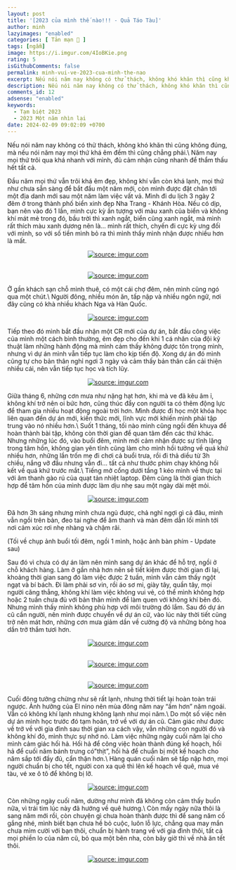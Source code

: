 ```yaml
---
layout: post
title: '[2023 của mình thế nào!!! - Quả Táo Tàu]'
author: minh
lazyimages: "enabled"
categories: [ Tản mạn 📓 ]
tags: [ngẫm]
image: https://i.imgur.com/4IoBKie.png
rating: 5
isGithubComments: false
permalink: minh-vui-ve-2023-cua-minh-the-nao
excerpt: Nếu nói năm nay không có thử thách, không khó khăn thì cũng không đúng, mà nếu nói năm nay mọi thứ khá êm đềm thì cũng chẳng phải.
description: Nếu nói năm nay không có thử thách, không khó khăn thì cũng không đúng, mà nếu nói năm nay mọi thứ khá êm đềm thì cũng chẳng phải.
comments_id: 12
adsense: "enabled"
keywords:
  - Tạm biệt 2023
  - 2023 Một năm nhìn lại
date: 2024-02-09 09:02:09 +0700
---
```


Nếu nói năm nay không có thử thách, không khó khăn thì cũng không đúng, mà nếu nói năm nay mọi thứ khá êm đềm thì cũng chẳng phải.\\
Năm nay mọi thứ trôi qua khá nhanh với mình, đủ cảm nhận cũng nhanh để thẩm thấu hết tất cả.

Đầu năm mọi thứ vẫn trôi khá êm đẹp, không khí vẫn còn khá lạnh,
mọi thứ như chưa sẵn sàng để bắt đầu một năm mới, còn mình được đặt
chân tới một địa danh mới sau một năm làm việc vất vả. Mình đi du lịch 3 ngày 2 đêm
ở trong thành phố biển xinh đẹp Nha Trang - Khánh Hòa. Nếu có dịp, bạn nên vào đó 1 lần,
mình cực kỳ ấn tượng với màu xanh của biển và không khí mát mẻ trong đó,
bầu trời thì xanh ngắt, biển cũng xanh ngắt, mà mình rất thích màu xanh
dương nên là… mình rất thích,
chyến đi cực kỳ ưng đối với mình,
so với số tiền mình bỏ ra thì mình thấy mình nhận được nhiều hơn là mất.

<div class="content" style="text-align:center; ">
<a href="https://imgur.com/eg4l912"><img src="https://i.imgur.com/eg4l912.png" title="source: imgur.com" /></a><p></p><br><a href="https://imgur.com/PJO2j11"><img src="https://i.imgur.com/PJO2j11.jpg" title="source: imgur.com" /></a></div>

Ở gần khách sạn chỗ mình thuê, có một cái chợ đêm, nên mình cũng ngó qua một chút.\\
Người đông, nhiều món ăn, tấp nập
và nhiều ngôn ngữ, nơi đây cũng có khà nhiều khách Nga và Hàn Quốc.

<div class="content" style="text-align:center; ">
<a href="https://imgur.com/o010Q0a"><img src="https://i.imgur.com/o010Q0a.jpg" title="source: imgur.com" /></a></div>

Tiếp theo đó mình bắt đầu nhận một CR mới của dự án, bắt đầu công việc của mình một cách bình thường,
êm đẹp cho đến khi 1 cá nhân của đội kỹ thuật làm những hành động mà mình cảm thấy không
được tôn trọng mình, nhưng vì dự án mình vẫn tiếp tục làm cho kịp tiến độ. Xong dự án đó
mình cũng tự cho bản thân nghỉ ngơi 3
ngày và cảm thấy bản thân cần cải thiện nhiều cái, nên vẫn tiếp tục học và tích lũy.

<div class="content" style="text-align:center; ">
<a href="https://imgur.com/y1C4g5O"><img src="https://i.imgur.com/y1C4g5O.png" title="source: imgur.com" /></a></div>

Giữa tháng 6, những cơn mưa như nặng hạt hơn, khi mà ve đã kêu âm ỉ, không khí trở nên oi bức hơn,
cũng thúc đẩy con người ta có thêm động lực để tham gia nhiều hoạt động ngoài trời hơn. Mình được đi học một
khóa học liên quan đến dự án mới, kiến thức mới, lĩnh vực mới khiến mình phải tập trung vào nó nhiều hơn.\\
Suốt 1 tháng, tối nào mình cũng ngồi đến khuya để hoàn thành bài tập, không còn thời gian để quan tâm đến
các thứ khác. Nhưng những lúc đó, vào buổi đêm, mình mới cảm nhận được sự tĩnh lặng trong tâm hồn,
không gian yên tĩnh cũng làm cho mình hồi tưởng về quá khứ nhiều hơn, những lần trốn mẹ đi chơi cả buổi trưa,
rồi đi thả diều từ 3h chiều, nắng vỡ đầu nhưng vẫn đi… tất cả như thước phim chạy không hồi kết về quá khứ trước mắt.\\
Tiếng mở cổng dưới tầng 1 kéo mình về thực tại với âm thanh gào rú của quạt tản nhiệt laptop.
Đêm cũng là thời gian thích hợp để tâm hồn của mình được làm dịu nhẹ sau một ngày dài mệt mỏi.

<div class="content" style="text-align:center; ">
<a href="https://imgur.com/NHYgfdu"><img src="https://i.imgur.com/NHYgfdu.png" title="source: imgur.com" /></a></div>

Đã hơn 3h sáng nhưng mình chưa ngủ được, chả nghĩ ngợi gì cả đâu, mình vẫn ngồi trên bàn, đeo tai nghe để âm thanh
và màn đêm dẫn lối mình tới nơi cảm xúc rơi nhẹ nhàng và chậm rãi.

(Tối về chụp ảnh buổi tối đêm, ngồi 1 mình, hoặc ảnh bàn phím - Update sau)

Sau đó vì chưa có dự án làm nên mình sang dự án khác để hỗ trợ, ngồi ở chỗ khách hàng.
Làm ở gần nhà hơn nên sẽ tiết kiệm được thời gian đi lại, khoảng thời gian sang đó làm
việc được 2 tuần, mình vẫn cảm thấy ngột ngạt và bí bách. Đi làm phải sơ vin, rồi áo sơ mi,
giày tây, quần tây, mọi người căng thẳng, không khí làm việc không vui vẻ, có thể mình không hợp
hoặc 2 tuần chưa đủ với bản thân mình để làm quen với không khí bên đó. Nhưng mình thấy mình
không phù hợp với môi trường đó lắm. Sau đó dự án cũ cần người, nên mình được chuyển về dự án cữ,
vào lúc này thời tiết cũng trở nên mát hơn, những cơn mưa giảm dần về cường độ và những bông hoa dần trở thắm tươi hơn.

<div class="content" style="text-align:center; ">
<a href="https://imgur.com/y1C4g5O"><img src="https://i.imgur.com/y1C4g5O.png" title="source: imgur.com" /></a><p></p><br><a href="https://imgur.com/o4wdlsX"><img src="https://i.imgur.com/o4wdlsX.jpg" title="source: imgur.com" /></a><p></p><br><a href="https://imgur.com/Nnd87CR"><img src="https://i.imgur.com/Nnd87CR.jpg" title="source: imgur.com" /></a></div>

Cuối đông tưởng chừng như sẽ rất lạnh, nhưng thời tiết lại hoàn toàn trái ngược. Ảnh hưởng
của El nino nên mùa đông năm nay “ấm hơn” năm ngoái. Vẫn có không khí lạnh nhưng không lạnh như mọi năm.\\
Do một số
việc nên dự án mình học trước đó tạm hoãn, trở về với dự án cũ. Cảm giác như được về trở về
với gia đình sau thời gian xa cách vậy, vẫn những con người đó và không khí đó, mình thực sự nhớ nó.
Làm việc những ngày cuối năm lại cho mình cảm giác hối hả. Hối hả để công việc hoàn thành đúng kế hoạch,
hối hả để cuối năm bánh trưng có”thịt”, hối hả để chuẩn bị một kế hoạch cho năm sắp tới đầy đủ, cẩn thận hơn.\\
Hàng quán cuối năm sẽ tấp nập hơn, mọi người chuẩn bị cho tết,
người con xa quê thì lên kế hoạch về quê, mua vé tàu, vé xe ô tô để không bị lỡ.

<div class="content" style="text-align:center; ">
<a href="https://imgur.com/uCtzrpx"><img src="https://i.imgur.com/uCtzrpx.png" title="source: imgur.com" /></a></div>

Còn những ngày cuối năm, dường như mình đã không còn cảm thấy buồn nữa, vì trái tim lúc này đã hướng về quê hương.\\
Còn mấy ngày nữa thôi là sang năm mới rồi, còn chuyện gì chưa hoàn thành được thì để sang năm cố gắng nhé,
mình biết bạn chưa hề bỏ cuộc, luôn lỗ lực, chẳng qua may mắn chưa mỉm cười với bạn thôi,
chuẩn bị hành trang về với gia đình thôi, tất cả mọi phiền lo của năm cũ, bỏ qua một bên nha, còn bây giờ thì về nhà ăn tết thôi.

<div class="content" style="text-align:center; ">
<a href="https://imgur.com/WfIZk51"><img src="https://i.imgur.com/WfIZk51.png" title="source: imgur.com" /></a></div>
